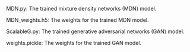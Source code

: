 MDN.py: The trained mixture density networks (MDN) model.

MDN_weights.h5: The weights for the trained MDN model.

ScalableG.py: The trained generative adversarial networks (GAN) model.

weights.pickle: The weights for the trained GAN model.

